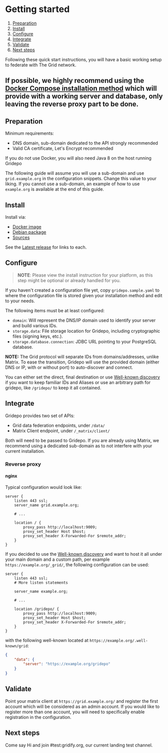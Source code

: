 # Getting started
1. [Preparation](#preparation)
2. [Install](#install)
3. [Configure](#configure)
4. [Integrate](#integrate)
5. [Validate](#validate)
6. [Next steps](#next-steps)

Following these quick start instructions, you will have a basic working setup to federate with The Grid network.

If possible, we highly recommend using the [Docker Compose installation method](install/docker.md#docker-compose) which will provide with a working server
and database, only leaving the reverse proxy part to be done.
---

## Preparation
Minimum requirements:
- DNS domain, sub-domain dedicated to the API strongly recommended
- Valid CA certificate, Let's Encrypt recommended

If you do not use Docker, you will also need Java 8 on the host running Gridepo

The following guide will assume you will use a sub-domain and use `grid.example.org` in the configuration snippets.
Change this value to your liking. If you cannot use a sub-domain, an example of how to use `example.org` is available at
the end of this guide.

## Install
Install via:
- [Docker image](install/docker.md)
- [Debian package](install/debian.md)
- [Sources](install/build.md)

See the [Latest release](https://github.com/kamax-matrix/mxisd/releases/latest) for links to each.

## Configure
> **NOTE**: Please view the install instruction for your platform, as this step might be optional or already handled for you.

If you haven't created a configuration file yet, copy `gridepo.sample.yaml` to where the configuration file is stored given
your installation method and edit to your needs.

The following items must be at least configured:
- `domain`: Will represent the DNS/IP domain used to identify your server and build various IDs.
- `storage.data`: File storage location for Gridepo, including cryptographic files (signing keys, etc.).
- `storage.database.connection`: JDBC URL pointing to your PostgreSQL database.

**NOTE:** The Grid protocol will separate IDs from domains/addresses, unlike Matrix. To ease the transition, Gridepo
will use the provided domain (either DNS or IP, with or without port) to auto-discover and connect.

You can either set the direct, final destination or use [Well-known discovery](federation.md#discovery) if you want to
keep familiar IDs and Aliases or use an arbitrary path for gridepo, like `/gridepo/` to keep it all contained.

## Integrate
Gridepo provides two set of APIs:
- Grid data federation endpoints, under `/data/`
- Matrix Client endpoint, under `/_matrix/client/`

Both will need to be passed to Gridepo. If you are already using Matrix, we recommend using a dedicated sub-domain as to
not interfere with your current installation.

### Reverse proxy
#### nginx
Typical configuration would look like:
```nginx
server {
    listen 443 ssl;
    server_name grid.example.org;

    # ...

    location / {
        proxy_pass http://localhost:9009;
        proxy_set_header Host $host;
        proxy_set_header X-Forwarded-For $remote_addr;
    }
}
```

If you decided to use the [Well-known discovery](federation.md#discovery) and want to host it all under your main domain
and a custom path, per example `https://example.org/_grid/`, the following configuration can be used:
```nginx
server {
    listen 443 ssl;
    # More listen statements

    server_name example.org;

    # ...

    location /gridepo/ {
        proxy_pass http://localhost:9009;
        proxy_set_header Host $host;
        proxy_set_header X-Forwarded-For $remote_addr;
    }
}
```
with the following well-known located at `https://example.org/.well-known/grid`:
```json
{
    "data": {
        "server": "https://example.org/gridepo"
    }
}
```

## Validate
Point your matrix client at `https://grid.example.org/` and register the first account which will be considered as an
admin account. If you would like to register more than one account, you will need to specifically enable registration
in the configuration.

## Next steps
Come say Hi and join #test:gridify.org, our current landing test channel.
